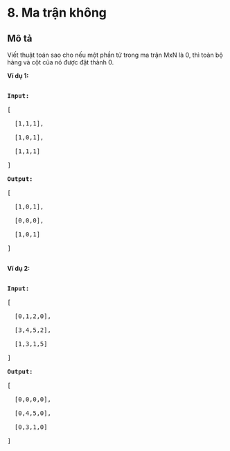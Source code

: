 # 8. Ma trận không

## Mô tả

<p>Viết thuật toán sao cho nếu một phần tử trong ma trận MxN là 0, thì toàn bộ hàng và cột của nó được đặt thành 0.</p>


<p><strong>Ví dụ 1: </strong></p>

<pre>

<strong>Input: </strong>

[

  [1,1,1],

  [1,0,1],

  [1,1,1]

]

<strong>Output: </strong>

[

  [1,0,1],

  [0,0,0],

  [1,0,1]

]

</pre>

<p><strong>Ví dụ 2: </strong></p>

<pre>

<strong>Input: </strong>

[

  [0,1,2,0],

  [3,4,5,2],

  [1,3,1,5]

]

<strong>Output: </strong>

[

  [0,0,0,0],

  [0,4,5,0],

  [0,3,1,0]

]

</pre>
